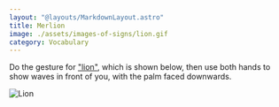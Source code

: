 ```yaml
---
layout: "@layouts/MarkdownLayout.astro"
title: Merlion
image: ./assets/images-of-signs/lion.gif
category: Vocabulary
---
```


Do the gesture for ["lion"](./lion), which is shown below,
then use both hands to show waves in front of you,
with the palm faced downwards.

![Lion](@signs/lion.gif)
